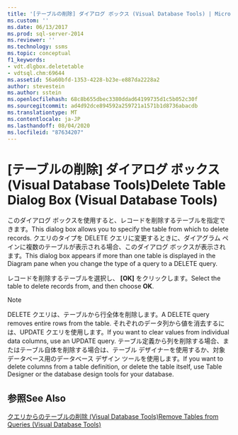 ```yaml
---
title: '[テーブルの削除] ダイアログ ボックス (Visual Database Tools) | Microsoft Docs'
ms.custom: ''
ms.date: 06/13/2017
ms.prod: sql-server-2014
ms.reviewer: ''
ms.technology: ssms
ms.topic: conceptual
f1_keywords:
- vdt.dlgbox.deletetable
- vdtsql.chm:69644
ms.assetid: 56a60bfd-1353-4228-b23e-e887da2228a2
author: stevestein
ms.author: sstein
ms.openlocfilehash: 68c8b655dbec3380ddad64199735d1c5b052c30f
ms.sourcegitcommit: ad4d92dce894592a259721a1571b1d8736abacdb
ms.translationtype: MT
ms.contentlocale: ja-JP
ms.lasthandoff: 08/04/2020
ms.locfileid: "87634207"
---
```

# <a name="delete-table-dialog-box-visual-database-tools"></a><span data-ttu-id="e948b-102">[テーブルの削除] ダイアログ ボックス (Visual Database Tools)</span><span class="sxs-lookup"><span data-stu-id="e948b-102">Delete Table Dialog Box (Visual Database Tools)</span></span>
  <span data-ttu-id="e948b-103">このダイアログ ボックスを使用すると、レコードを削除するテーブルを指定できます。</span><span class="sxs-lookup"><span data-stu-id="e948b-103">This dialog box allows you to specify the table from which to delete records.</span></span> <span data-ttu-id="e948b-104">クエリのタイプを DELETE クエリに変更するときに、ダイアグラム ペインに複数のテーブルが表示される場合、このダイアログ ボックスが表示されます。</span><span class="sxs-lookup"><span data-stu-id="e948b-104">This dialog box appears if more than one table is displayed in the Diagram pane when you change the type of a query to a DELETE query.</span></span>  
  
 <span data-ttu-id="e948b-105">レコードを削除するテーブルを選択し、 **[OK]** をクリックします。</span><span class="sxs-lookup"><span data-stu-id="e948b-105">Select the table to delete records from, and then choose **OK**.</span></span>  
  
> [!NOTE]  
>  <span data-ttu-id="e948b-106">DELETE クエリは、テーブルから行全体を削除します。</span><span class="sxs-lookup"><span data-stu-id="e948b-106">A DELETE query removes entire rows from the table.</span></span> <span data-ttu-id="e948b-107">それぞれのデータ列から値を消去するには、UPDATE クエリを使用します。</span><span class="sxs-lookup"><span data-stu-id="e948b-107">If you want to clear values from individual data columns, use an UPDATE query.</span></span> <span data-ttu-id="e948b-108">テーブル定義から列を削除する場合、またはテーブル自体を削除する場合は、テーブル デザイナーを使用するか、対象データベース用のデータベース デザイン ツールを使用します。</span><span class="sxs-lookup"><span data-stu-id="e948b-108">If you want to delete columns from a table definition, or delete the table itself, use Table Designer or the database design tools for your database.</span></span>  
  
## <a name="see-also"></a><span data-ttu-id="e948b-109">参照</span><span class="sxs-lookup"><span data-stu-id="e948b-109">See Also</span></span>  
 [<span data-ttu-id="e948b-110">クエリからのテーブルの削除 (Visual Database Tools)</span><span class="sxs-lookup"><span data-stu-id="e948b-110">Remove Tables from Queries &#40;Visual Database Tools&#41;</span></span>](visual-database-tools.md)  
  
  
